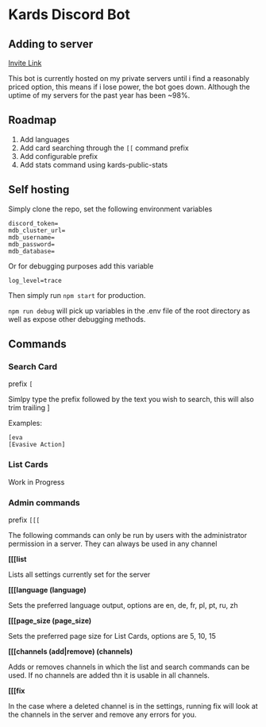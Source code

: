 # Kards Discord Bot

## Adding to server

[Invite Link](https://discord.com/oauth2/authorize?client_id=851402593598832640&scope=bot&permissions=52224)

This bot is currently hosted on my private servers until i find a reasonably priced option, this means if i lose power, the bot goes down. Although the uptime of my servers for the past year has been ~98%.

## Roadmap

1. Add languages
2. Add card searching through the `[[` command prefix
3. Add configurable prefix
4. Add stats command using kards-public-stats

## Self hosting

Simply clone the repo, set the following environment variables

```
discord_token=
mdb_cluster_url=
mdb_username=
mdb_password=
mdb_database=
```

Or for debugging purposes add this variable

```
log_level=trace
```

Then simply run `npm start` for production.


`npm run debug` will pick up variables in the .env file of the root directory as well as expose other debugging methods.

## Commands

### Search Card

prefix `[`

Simlpy type the prefix followed by the text you wish to search, this will also trim trailing ]

Examples:
```
[eva
[Evasive Action]
```

### List Cards

Work in Progress

### Admin commands

prefix `[[[`

The following commands can only be run by users with the administrator permission in a server. They can always be used in any channel

**[[[list**

Lists all settings currently set for the server

**[[[language (language)**

Sets the preferred language output, options are en, de, fr, pl, pt, ru, zh

**[[[page_size (page_size)**

Sets the preferred page size for List Cards, options are 5, 10, 15

**[[[channels (add|remove) (channels)**

Adds or removes channels in which the list and search commands can be used. If no channels are added thn it is usable in all channels.

**[[[fix**

In the case where a deleted channel is in the settings, running fix will look at the channels in the server and remove any errors for you.
